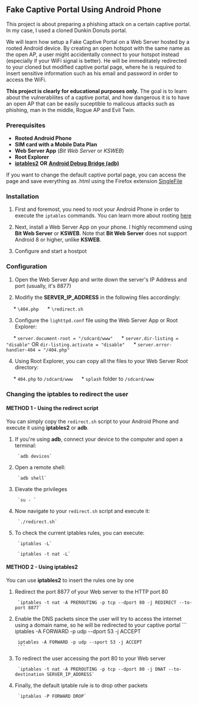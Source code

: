 ## Fake Captive Portal Using Android Phone

This project is about preparing a phishing attack on a certain captive portal. In my case, I used a cloned Dunkin Donuts portal.

We will learn how setup a Fake Captive Portal on a Web Server hosted by a rooted Android device.
By creating an open hotspot with the same name as the open AP, a user might accidentally connect to your hotspot instead (especially if your WiFi signal is better). He will be immeditately redirected to your cloned but modified captive portal page, where he is required to insert sensitive information such as his email and password in order to access the WiFi.

**This project is clearly for educational purposes only.** The goal is to learn about the vulnerabilites of a captive portal, and how dangerous it is to have an open AP that can be easily suceptible to malicous attacks such as phishing, man in the middle, Rogue AP and Evil Twin.

### Prerequisites

- **Rooted Android Phone**
- **SIM card with a Mobile Data Plan**
- **Web Server App** (*Bit Web Server* or *KSWEB*)
- **Root Explorer**
- **[iptables2](https://www.apkmonk.com/app/jp.ymatsumoto.iptables2/)** **OR** **[Android Debug Bridge (adb)](https://dl.google.com/android/repository/platform-tools-latest-windows.zip)**

If you want to change the default captive portal page, you can access the page and save everything as .html using the Firefox extension [SingleFile](https://addons.mozilla.org/en-US/firefox/addon/single-file/)

### Installation

1. First and foremost, you need to root your Android Phone in order to execute the `iptables` commands. 
You can learn more about rooting [here](https://www.androidcentral.com/root)

2. Next, install a Web Server App on your phone. I highly recommend using **Bit Web Server** or **KSWEB**.
Note that **Bit Web Server** does not support Android 8 or higher, unlike **KSWEB**.

3. Configure and start a hostpot

### Configuration

1. Open the Web Server App and write down the server's IP Address and port (usually, it's 8877)

2. Modifiy the **SERVER_IP_ADDRESS** in the following files accordingly:

&nbsp;&nbsp;&nbsp;&nbsp; * `\404.php`
&nbsp;&nbsp;&nbsp;&nbsp; * `\redirect.sh`

3. Configure the `lighttpd.conf` file using the Web Server App or Root Explorer:

&nbsp;&nbsp;&nbsp;&nbsp; * `server.document-root = "/sdcard/www"`
&nbsp;&nbsp;&nbsp;&nbsp; * `server.dir-listing = "disable"` OR `dir-listing.activate = "disable"`
&nbsp;&nbsp;&nbsp;&nbsp; * `server.error-handler-404 = "/404.php"`

4. Using Root Explorer, you can copy all the files to your Web Server Root directory:

&nbsp;&nbsp;&nbsp;&nbsp; * `404.php` to `/sdcard/www`
&nbsp;&nbsp;&nbsp;&nbsp; * `splash` folder to `/sdcard/www`

### Changing the iptables to redirect the user

#### METHOD 1 - Using the redirect script

You can simply copy the `redirect.sh` script to your Android Phone and execute it using **iptables2** or **adb**.

1. If you're using **adb**, connect your device to the computer and open a terminal:

        `adb devices`

2. Open a remote shell:

        `adb shell`

3. Elevate the privileges

        `su - `

4. Now navigate to your `redirect.sh` script and execute it:

        `./redirect.sh`

5. To check the current iptables rules, you can execute:

        `iptables -L`

        `iptables -t nat -L`

#### METHOD 2 - Using iptables2

You can use **iptables2** to insert the rules one by one

1. Redirect the port 8877 of your Web server to the HTTP port 80

        `iptables -t nat -A PREROUTING -p tcp --dport 80 -j REDIRECT --to-port 8877`

2. Enable the DNS packets since the user will try to access the internet using a domain name, so he will be redirected to your captive portal
        ```
        iptables -A FORWARD -p udp --dport 53 -j ACCEPT

        iptables -A FORWARD -p udp --sport 53 -j ACCEPT
        ```
3. To redirect the user accessing the port 80 to your Web server

        `iptables -t nat -A PREROUTING -p tcp --dport 80 -j DNAT --to-destination SERVER_IP_ADDRESS`

4. Finally, the default iptable rule is to drop other packets

        `iptables -P FORWARD DROP`

